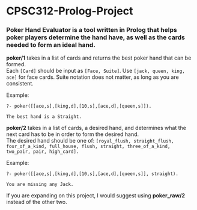 # CPSC312-Prolog-Project

### Poker Hand Evaluator is a tool written in Prolog that helps poker players determine the hand have, as well as the cards needed to form an ideal hand.

**poker/1** takes in a list of cards and returns the best poker hand that can be formed. <br />
Each ````[Card]```` should be input as ````[Face, Suite]````. Use ````[jack, queen, king, ace]```` for face cards. Suite notation does not matter, as long as you are consistent.

Example:

```    
?- poker([[ace,s],[king,d],[10,s],[ace,d],[queen,s]]).

The best hand is a Straight.
```

**poker/2** takes in a list of cards, a desired hand, and determines what the next card has to be in order to form the desired hand. <br />
The desired hand should be one of: ````[royal_flush, straight_flush, four_of_a_kind, full_house, flush, straight, three_of_a_kind, two_pair, pair, high_card].````

Example:

```
?- poker([[ace,s],[king,d],[10,s],[ace,d],[queen,s]], straight). 

You are missing any Jack.
```

If you are expanding on this project, I would suggest using **poker_raw/2** instead of the other two.
